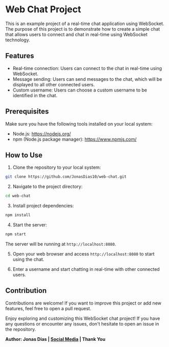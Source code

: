 # Web Chat Project

This is an example project of a real-time chat application using WebSocket. The purpose of this project is to demonstrate how to create a simple chat that allows users to connect and chat in real-time using WebSocket technology.

## Features

- Real-time connection: Users can connect to the chat in real-time using WebSocket.
- Message sending: Users can send messages to the chat, which will be displayed to all other connected users.
- Custom username: Users can choose a custom username to be identified in the chat.

## Prerequisites

Make sure you have the following tools installed on your local system:

- Node.js: https://nodejs.org/
- npm (Node.js package manager): https://www.npmjs.com/

## How to Use

1. Clone the repository to your local system:

```bash
git clone https://github.com/JonasDias10/web-chat.git
```

2. Navigate to the project directory:

```bash
cd web-chat
```

3. Install project dependencies:

```bash
npm install
```

4. Start the server:

```bash
npm start
```

The server will be running at `http://localhost:8080`.

5. Open your web browser and access `http://localhost:8080` to start using the chat.

6. Enter a username and start chatting in real-time with other connected users.

## Contribution

Contributions are welcome! If you want to improve this project or add new features, feel free to open a pull request.


Enjoy exploring and customizing this WebSocket chat project! If you have any questions or encounter any issues, don't hesitate to open an issue in the repository.

**Author: Jonas Dias | [Social Media](https://jonas-dias.netlify.app/) | Thank You**
